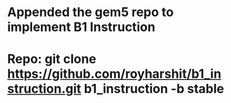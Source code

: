 
# Appended the gem5 repo to implement B1 Instruction

# Repo: git clone https://github.com/royharshit/b1_instruction.git b1_instruction -b stable
